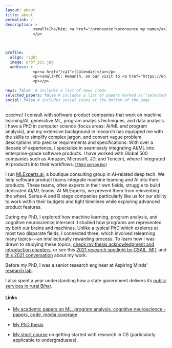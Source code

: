 ```yaml
---
layout: about
title: about
permalink: /
description: >
            <small>[he/him; <a href="/pronounce">pronounce my name</a>]</small>
            </p>
            


profile:
  align: right
  image: prof_pic.jpg
  address: >
            <p><a href="/cal">[Calendar]</a></p>
            <p><small>PC: Hemanth, on our visit to <a href="https://en.wikipedia.org/wiki/Kuppalli">Kuppalli</a>. December 2019.</small></p>
            <p></p>

news: false  # includes a list of news items
selected_papers: false # includes a list of papers marked as "selected={true}"
social: false # includes social icons at the bottom of the page
---
```


<p>ವಂದನೆಗಳು! I consult with software product companies that work on machine learning/AI, generative ML, program analysis techniques, and data analysis. I have a PhD in computer science (focus areas: AI/ML and program analysis), and my extensive background in research has equipped me with the skills to simplify complex jargon, and convert vague problem descriptions into precise requirements and specifications. With over a decade of experience, I specialize in seamlessly integrating AI/ML into enterprise-grade software products. I have worked with Global 500 companies such as Amazon, Microsoft, JD, and Tencent, where I integrated AI products into their workflows. <small><a href="https://shashank-srikant.github.io/bio.txt">[Third person bio]</a></small>
</p>

<p>
I run <a href="https://mlexperts.ai/">MLExperts.ai</a>, a boutique consulting group in AI-related deep tech. We help software product teams integrate machine learning and AI into their products. These teams, often experts in their own fields, struggle to build dedicated AI/ML teams. At MLExperts, we prevent them from reinventing the wheel. Series-A and B stage companies particularly like us for our ability to work within their budgets and tight timelines while exploring advanced product features.
</p>

<p>
During my PhD, I explored how machine learning, program analysis, and cognitive neuroscience intersect. I studied how programs are represented by both our brains and machines. Unlike a typical PhD which explores at most two disparate fields, I connected three, which involved relearning many topics---an intellecturally rewarding process. To learn how I was drawn to studying these topics, <a href="https://shashank-srikant.github.io/assets/pdf/srikant-shash-phd-eecs-2023-thesis-ack-intro.pdf">check my thesis acknowledgment and introduction chapters</a>, or see this <a href="https://cap.csail.mit.edu/engage/spotlights/shashank-srikant">2021 research spotlight by CSAIL, MIT</a> and <a href="https://www.youtube.com/watch?v=3tuhyQR2L0I">this 2021 conversation</a> about my work.
</p>

<p>Before my PhD, I was a senior research engineer at Aspiring Minds' <a href="http://research.aspiringminds.com">research lab</a>.

I also spent a year understanding how a state government delivers its <a href="http://sevasetu.org/">public services in rural Bihar</a>.</p>

#### Links

- <p> <a href="https://shashank-srikant.github.io/tag/papers/">My academic papers on ML, program analysis, cognitive neuroscience - papers, code, media coverage</a></p>

- <p><a href="https://shashank-srikant.github.io/notes/thesis/">My PhD thesis</a></p>

- <p><a href="https://shashank-srikant.github.io/notes/aspiring-academics/">My short course</a> on getting started with research in CS (particularly applicable to undergraduates).</p>
